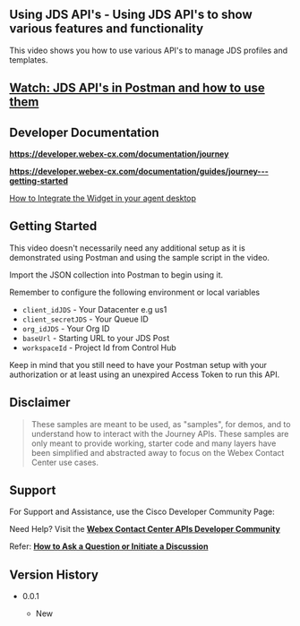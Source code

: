## Using JDS API's - Using JDS API's to show various features and functionality

This video shows you how to use various API's to manage JDS profiles and templates.

## [Watch: JDS API's in Postman and how to use them](https://app.vidcast.io/share/9c7f0d45-d860-4962-99d2-d5d818fde573)

## Developer Documentation

**https://developer.webex-cx.com/documentation/journey**

**https://developer.webex-cx.com/documentation/guides/journey---getting-started**

[How to Integrate the Widget in your agent desktop](https://app.vidcast.io/share/0ebc75d5-62a4-4771-819e-518991c23b23)

## Getting Started

This video doesn't necessarily need any additional setup as it is demonstrated using Postman and using the sample script in the video.

Import the JSON collection into Postman to begin using it.

Remember to configure the following environment or local variables

- `client_idJDS` - Your Datacenter e.g us1
- `client_secretJDS` - Your Queue ID
- `org_idJDS` - Your Org ID
- `baseUrl` - Starting URL to your JDS Post
- `workspaceId` - Project Id from Control Hub

Keep in mind that you still need to have your Postman setup with your authorization or at least using an unexpired Access Token to run this API.

## Disclaimer

> These samples are meant to be used, as "samples", for demos, and to understand how to interact with the Journey APIs.
> These samples are only meant to provide working, starter code and many layers have been simplified and abstracted away to focus on the Webex Contact Center use cases.

## Support

For Support and Assistance, use the Cisco Developer Community Page:

Need Help? Visit the **[Webex Contact Center APIs Developer Community](https://community.cisco.com/t5/contact-center/bd-p/j-disc-dev-contact-center)**

Refer: **[How to Ask a Question or Initiate a Discussion](https://community.cisco.com/t5/contact-center/webex-contact-center-apis-developer-community-and-support/m-p/4558270)**

## Version History

- 0.0.1

  - New

    <!-- * See [commit change]() or See [release history]() -->
